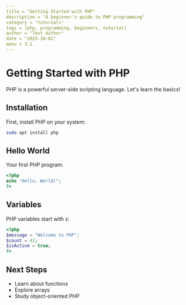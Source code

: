 ```yaml
---
title = "Getting Started with PHP"
description = "A beginner's guide to PHP programming"
category = "tutorials"
tags = [php, programming, beginners, tutorial]
author = "Test Author"
date = "2025-10-01"
menu = 3.1
---
```


# Getting Started with PHP

PHP is a powerful server-side scripting language. Let's learn the basics!

## Installation

First, install PHP on your system:

```bash
sudo apt install php
```

## Hello World

Your first PHP program:

```php
<?php
echo "Hello, World!";
?>
```

## Variables

PHP variables start with `$`:

```php
<?php
$message = "Welcome to PHP";
$count = 42;
$isActive = true;
?>
```

## Next Steps

- Learn about functions
- Explore arrays
- Study object-oriented PHP
